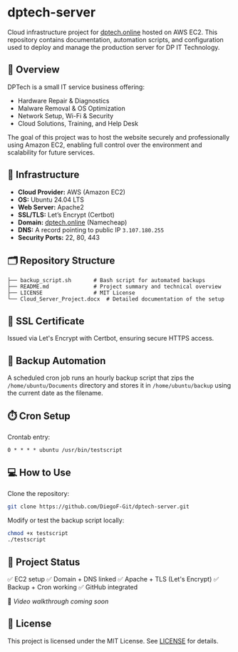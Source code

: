 # dptech-server

Cloud infrastructure project for [dptech.online](https://dptech.online) hosted on AWS EC2.
This repository contains documentation, automation scripts, and configuration used to deploy and manage the production server for DP IT Technology.

## 📌 Overview

DPTech is a small IT service business offering:

* Hardware Repair & Diagnostics
* Malware Removal & OS Optimization
* Network Setup, Wi-Fi & Security
* Cloud Solutions, Training, and Help Desk

The goal of this project was to host the website securely and professionally using Amazon EC2, enabling full control over the environment and scalability for future services.

## 🏧 Infrastructure

* **Cloud Provider:** AWS (Amazon EC2)
* **OS:** Ubuntu 24.04 LTS
* **Web Server:** Apache2
* **SSL/TLS:** Let’s Encrypt (Certbot)
* **Domain:** [dptech.online](https://dptech.online) (Namecheap)
* **DNS:** A record pointing to public IP `3.107.180.255`
* **Security Ports:** 22, 80, 443

## 🗂️ Repository Structure

```
├── backup_script.sh       # Bash script for automated backups
├── README.md              # Project summary and technical overview
├── LICENSE                # MIT License
└── Cloud_Server_Project.docx  # Detailed documentation of the setup
```

## 🔐 SSL Certificate

Issued via Let's Encrypt with Certbot, ensuring secure HTTPS access.

## 🔄 Backup Automation

A scheduled cron job runs an hourly backup script that zips the `/home/ubuntu/Documents` directory and stores it in `/home/ubuntu/backup` using the current date as the filename.

## ⏱️ Cron Setup

Crontab entry:

```
0 * * * * ubuntu /usr/bin/testscript
```

## 💻 How to Use

Clone the repository:

```bash
git clone https://github.com/DiegoF-Git/dptech-server.git
```

Modify or test the backup script locally:

```bash
chmod +x testscript
./testscript
```

## 🧪 Project Status

✅ EC2 setup
✅ Domain + DNS linked
✅ Apache + TLS (Let's Encrypt)
✅ Backup + Cron working
✅ GitHub integrated

📵 *Video walkthrough coming soon*

## 📄 License

This project is licensed under the MIT License. See [LICENSE](LICENSE) for details.

